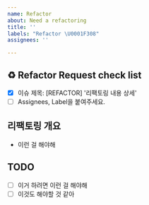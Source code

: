 ```yaml
---
name: Refactor
about: Need a refactoring
title: ''
labels: "Refactor \U0001F308"
assignees: ''

---
```


## ♻️ Refactor Request check list

- [x] 이슈 제목: [REFACTOR] '리팩토링 내용 상세'
- [ ] Assignees, Label을 붙여주세요.

## 리팩토링 개요

- 이런 걸 해야해

## TODO

- [ ] 이거 하려면 이런 걸 해야해
- [ ] 이것도 해야할 것 같아
